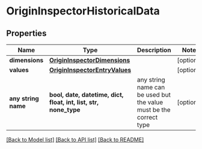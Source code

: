 # OriginInspectorHistoricalData


## Properties
Name | Type | Description | Notes
------------ | ------------- | ------------- | -------------
**dimensions** | [**OriginInspectorDimensions**](OriginInspectorDimensions.md) |  | [optional] 
**values** | [**OriginInspectorEntryValues**](OriginInspectorEntryValues.md) |  | [optional] 
**any string name** | **bool, date, datetime, dict, float, int, list, str, none_type** | any string name can be used but the value must be the correct type | [optional]

[[Back to Model list]](../README.md#documentation-for-models) [[Back to API list]](../README.md#documentation-for-api-endpoints) [[Back to README]](../README.md)


